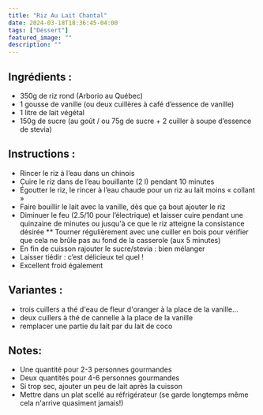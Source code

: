 ```yaml
---
title: "Riz Au Lait Chantal"
date: 2024-03-18T18:36:45-04:00
tags: ["Déssert"]
featured_image: ""
description: ""
---
```


## Ingrédients :

* 350g de riz rond (Arborio au Québec)
* 1 gousse de vanille (ou deux cuillères à café d’essence de vanille)
* 1 litre de lait végétal
* 150g de sucre (au goût / ou 75g de sucre + 2 cuiller à soupe d’essence de stevia)

## Instructions :

* Rincer le riz à l’eau dans un chinois
* Cuire le riz dans de l’eau bouillante (2 l) pendant 10 minutes
* Égoutter le riz, le rincer à l’eau chaude pour un riz au lait moins « collant »
* Faire bouillir le lait avec la vanille, dès que ça bout ajouter le riz
* Diminuer le feu (2.5/10 pour l’électrique) et laisser cuire pendant une quinzaine de minutes ou jusqu'à ce que le riz atteigne la consistance désirée
** Tourner régulièrement avec une cuiller en bois pour vérifier que cela ne brûle pas au fond de la casserole (aux 5 minutes)
* En fin de cuisson rajouter le sucre/stevia : bien mélanger
* Laisser tiédir : c’est délicieux tel quel !
* Excellent froid également

## Variantes :
- trois cuillers a thé d'eau de fleur d'oranger à la place de la vanille...
- deux cuillers à thé de cannelle à la place de la vanille
- remplacer une partie du lait par du lait de coco

## Notes:

- Une quantité pour 2-3 personnes gourmandes
- Deux quantités pour 4-6 personnes gourmandes 
- Si trop sec, ajouter un peu de lait après la cuisson
- Mettre dans un plat scellé au réfrigérateur (se garde longtemps même cela n'arrive quasiment jamais!)

